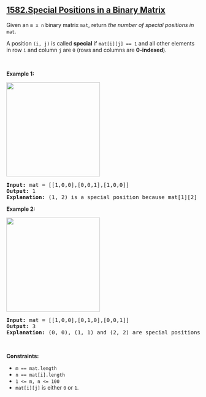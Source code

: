 ## [1582.Special Positions in a Binary Matrix](https://leetcode.com/problems/special-positions-in-a-binary-matrix/)
<p>Given an <code>m x n</code> binary matrix <code>mat</code>, return <em>the number of special positions in </em><code>mat</code><em>.</em></p>

<p>A position <code>(i, j)</code> is called <strong>special</strong> if <code>mat[i][j] == 1</code> and all other elements in row <code>i</code> and column <code>j</code> are <code>0</code> (rows and columns are <strong>0-indexed</strong>).</p>

<p>&nbsp;</p>
<p><strong class="example">Example 1:</strong></p>
<img alt="" src="https://assets.leetcode.com/uploads/2021/12/23/special1.jpg" style="width: 244px; height: 245px;" />
<pre>
<strong>Input:</strong> mat = [[1,0,0],[0,0,1],[1,0,0]]
<strong>Output:</strong> 1
<strong>Explanation:</strong> (1, 2) is a special position because mat[1][2] == 1 and all other elements in row 1 and column 2 are 0.
</pre>

<p><strong class="example">Example 2:</strong></p>
<img alt="" src="https://assets.leetcode.com/uploads/2021/12/24/special-grid.jpg" style="width: 244px; height: 245px;" />
<pre>
<strong>Input:</strong> mat = [[1,0,0],[0,1,0],[0,0,1]]
<strong>Output:</strong> 3
<strong>Explanation:</strong> (0, 0), (1, 1) and (2, 2) are special positions.
</pre>

<p>&nbsp;</p>
<p><strong>Constraints:</strong></p>

<ul>
	<li><code>m == mat.length</code></li>
	<li><code>n == mat[i].length</code></li>
	<li><code>1 &lt;= m, n &lt;= 100</code></li>
	<li><code>mat[i][j]</code> is either <code>0</code> or <code>1</code>.</li>
</ul>
